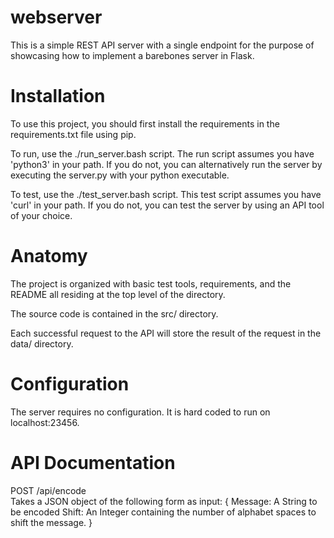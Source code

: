 # webserver

This is a simple REST API server with a single endpoint for the purpose of showcasing how to implement a barebones
server in Flask.

# Installation

To use this project, you should first install the requirements in the requirements.txt file using pip.

To run, use the ./run_server.bash script. The run script assumes you have 'python3' in your path. If you do not,
you can alternatively run the server by executing the server.py with your python executable. 

To test, use the ./test_server.bash script. This test script assumes you have 'curl' in your path. If you do not,
you can test the server by using an API tool of your choice.

# Anatomy
The project is organized with basic test tools, requirements, and the README all residing at the top level of the directory.

The source code is contained in the src/ directory.

Each successful request to the API will store the result of the request in the data/ directory.

# Configuration

The server requires no configuration. It is hard coded to run on localhost:23456.

# API Documentation

POST /api/encode  
Takes a JSON object of the following form as input:
{
    Message: A String to be encoded
    Shift: An Integer containing the number of alphabet spaces to shift the message.
}
